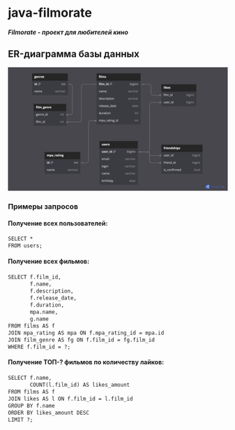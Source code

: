 # java-filmorate

***Filmorate - проект для любителей кино***

## ER-диаграмма базы данных
![](filmorate_ER_diagram.png)

### Примеры запросов

#### Получение всех пользователей:
``` roomsql
SELECT *
FROM users;
```

#### Получение всех фильмов:
``` roomsql
SELECT f.film_id,
       f.name,
       f.description,
       f.release_date,
       f.duration,
       mpa.name,
       g.name
FROM films AS f
JOIN mpa_rating AS mpa ON f.mpa_rating_id = mpa.id
JOIN film_genre AS fg ON f.film_id = fg.film_id
WHERE f.film_id = ?;
```

#### Получение ТОП-? фильмов по количеству лайков:
``` roomsql
SELECT f.name,
       COUNT(l.film_id) AS likes_amount
FROM films AS f
JOIN likes AS l ON f.film_id = l.film_id
GROUP BY f.name
ORDER BY likes_amount DESC
LIMIT ?;
```